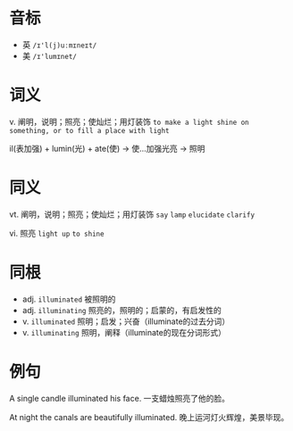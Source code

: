 # 音标

- 英 `/ɪ'l(j)uːmɪneɪt/`
- 美 `/ɪ'lumɪnet/`

# 词义

v. 阐明，说明；照亮；使灿烂；用灯装饰
`to make a light shine on something, or to fill a place with light`



il(表加强) + lumin(光) + ate(使) → 使…加强光亮 → 照明

# 同义

vt. 阐明，说明；照亮；使灿烂；用灯装饰
`say` `lamp` `elucidate` `clarify`

vi. 照亮
`light up` `to shine`

# 同根

- adj. `illuminated` 被照明的
- adj. `illuminating` 照亮的，照明的；启蒙的，有启发性的
- v. `illuminated` 照明；启发；兴奋（illuminate的过去分词）
- v. `illuminating` 照明，阐释（illuminate的现在分词形式）

# 例句

A single candle illuminated his face.
一支蜡烛照亮了他的脸。

At night the canals are beautifully illuminated.
晚上运河灯火辉煌，美景毕现。


